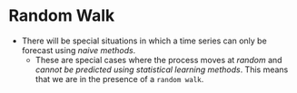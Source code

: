# Random Walk

- There will be special situations in which a time series can only be forecast using _naive methods_.
  - These are special cases where the process moves at _random_ and _cannot be predicted using statistical learning methods_. This means that we are in the presence of a `random walk`.
